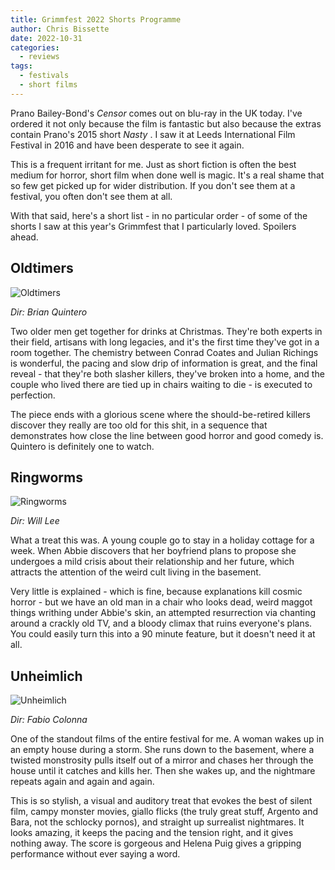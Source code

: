```yaml
---
title: Grimmfest 2022 Shorts Programme
author: Chris Bissette
date: 2022-10-31
categories:
  - reviews
tags:
  - festivals
  - short films
---
```


Prano Bailey-Bond's *Censor* comes out on blu-ray in the UK today. I've ordered it not only because the film is fantastic but also because the extras contain Prano's 2015 short *Nasty* . I saw it at Leeds International Film Festival in 2016 and have been desperate to see it again.

This is a frequent irritant for me. Just as short fiction is often the best medium for horror, short film when done well is magic. It's a real shame that so few get picked up for wider distribution. If you don't see them at a festival, you often don't see them at all.

With that said, here's a short list - in no particular order - of some of the shorts I saw at this year's Grimmfest that I particularly loved. Spoilers ahead. 

## Oldtimers

![Oldtimers](/images/_oldtimers.jpg)

*Dir: Brian Quintero*

Two older men get together for drinks at Christmas. They're both experts in their field, artisans with long legacies, and it's the first time they've got in a room together. The chemistry between Conrad Coates and Julian Richings is wonderful, the pacing and slow drip of information is great, and the final reveal - that they're both slasher killers, they've broken into a home, and the couple who lived there are tied up in chairs waiting to die - is executed to perfection. 

The piece ends with a glorious scene where the should-be-retired killers discover they really are too old for this shit, in a sequence that demonstrates how close the line between good horror and good comedy is. Quintero is definitely one to watch.

## Ringworms

![Ringworms](/images/_ringworms.jpg)

*Dir: Will Lee*

What a treat this was. A young couple go to stay in a holiday cottage for a week. When Abbie discovers that her boyfriend plans to propose she undergoes a mild crisis about their relationship and her future, which attracts the attention of the weird cult living in the basement. 

Very little is explained - which is fine, because explanations kill cosmic horror - but we have an old man in a chair who looks dead, weird maggot things writhing under Abbie's skin, an attempted resurrection via chanting around a crackly old TV, and a bloody climax that ruins everyone's plans. You could easily turn this into a 90 minute feature, but it doesn't need it at all.

## Unheimlich

![Unheimlich](/images/_unheimlich.jpg)

*Dir: Fabio Colonna*

One of the standout films of the entire festival for me. A woman wakes up in an empty house during a storm. She runs down to the basement, where a twisted monstrosity pulls itself out of a mirror and chases her through the house until it catches and kills her. Then she wakes up, and the nightmare repeats again and again and again.

This is so stylish, a visual and auditory treat that evokes the best of silent film, campy monster movies, giallo flicks (the truly great stuff, Argento and Bara, not the schlocky pornos), and straight up surrealist nightmares. It looks amazing, it keeps the pacing and the tension right, and it gives nothing away. The score is gorgeous and Helena Puig gives a gripping performance without ever saying a word.

